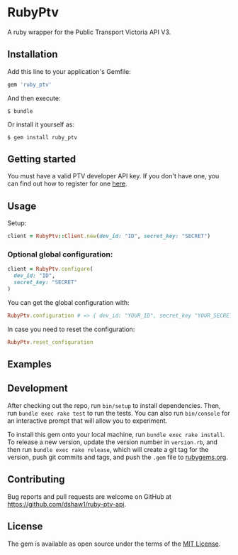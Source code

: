 # RubyPtv

A ruby wrapper for the Public Transport Victoria API V3.

## Installation

Add this line to your application's Gemfile:

```ruby
gem 'ruby_ptv'
```

And then execute:

    $ bundle

Or install it yourself as:

    $ gem install ruby_ptv

## Getting started

You must have a valid PTV developer API key. If you don't have one, you can find out how to register for one [here](https://www.ptv.vic.gov.au/about-ptv/ptv-data-and-reports/digital-products/ptv-timetable-api).

## Usage

Setup:

``` ruby
client = RubyPtv::Client.new(dev_id: "ID", secret_key: "SECRET")
```

### Optional global configuration:

``` ruby
client = RubyPtv.configure(
  dev_id: "ID",
  secret_key: "SECRET"
)
```
You can get the global configuration with:

``` ruby
RubyPtv.configuration # => { dev_id: "YOUR_ID", secret_key "YOUR_SECRET }
```

In case you need to reset the configuration:

```ruby
RubyPtv.reset_configuration
```

## Examples



## Development

After checking out the repo, run `bin/setup` to install dependencies. Then, run `bundle exec rake test` to run the tests. You can also run `bin/console` for an interactive prompt that will allow you to experiment.

To install this gem onto your local machine, run `bundle exec rake install`. To release a new version, update the version number in `version.rb`, and then run `bundle exec rake release`, which will create a git tag for the version, push git commits and tags, and push the `.gem` file to [rubygems.org](https://rubygems.org).

## Contributing

Bug reports and pull requests are welcome on GitHub at https://github.com/dshaw1/ruby-ptv-api.


## License

The gem is available as open source under the terms of the [MIT License](http://opensource.org/licenses/MIT).

